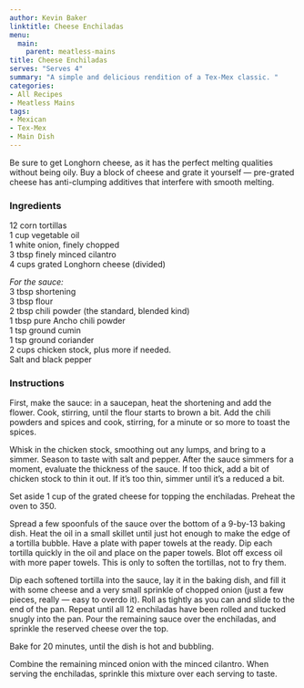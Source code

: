 ```yaml
---
author: Kevin Baker
linktitle: Cheese Enchiladas
menu:
  main:
    parent: meatless-mains
title: Cheese Enchiladas
serves: "Serves 4"
summary: "A simple and delicious rendition of a Tex-Mex classic. "
categories:
- All Recipes
- Meatless Mains
tags:
- Mexican
- Tex-Mex
- Main Dish
---
```

Be sure to get Longhorn cheese, as it has the perfect melting qualities without being oily. Buy a block of cheese and grate it yourself — pre-grated cheese has anti-clumping additives that interfere with smooth melting.

### Ingredients

<div class="ingredient-list">

12 corn tortillas  
1 cup vegetable oil  
1 white onion, finely chopped  
3 tbsp finely minced cilantro  
4 cups grated Longhorn cheese (divided)  
  
*For the sauce:*  
3 tbsp shortening  
3 tbsp flour  
2 tbsp chili powder (the standard, blended kind)  
1 tbsp pure Ancho chili powder  
1 tsp ground cumin  
1 tsp ground coriander  
2 cups chicken stock, plus more if needed.  
Salt and black pepper  

</div>

### Instructions

First, make the sauce: in a saucepan, heat the shortening and add the flower. Cook, stirring, until the flour starts to brown a bit. Add the chili powders and spices and cook, stirring, for a minute or so more to toast the spices. 

Whisk in the chicken stock, smoothing out any lumps, and bring to a simmer. Season to taste with salt and pepper. After the sauce simmers for a moment, evaluate the thickness of the sauce. If too thick, add a bit of chicken stock to thin it out. If it’s too thin, simmer until it’s a reduced a bit.

Set aside 1 cup of the grated cheese for topping the enchiladas. Preheat the oven to 350.

Spread a few spoonfuls of the sauce over the bottom of a 9-by-13 baking dish.  Heat the oil in a small skillet until just hot enough to make the edge of a tortilla bubble. Have a plate with paper towels at the ready. Dip each tortilla quickly in the oil and place on the paper towels. Blot off excess oil with more paper towels. This is only to soften the tortillas, not to fry them.

Dip each softened tortilla into the sauce, lay it in the baking dish, and fill it with some cheese and a very small sprinkle of chopped onion (just a few pieces, really — easy to overdo it). Roll as tightly as you can and slide to the end of the pan. Repeat until all 12 enchiladas have been rolled and tucked snugly into the pan. Pour the remaining sauce over the enchiladas, and sprinkle the reserved cheese over the top.

Bake for 20 minutes, until the dish is hot and bubbling.

Combine the remaining minced onion with the minced cilantro.  When serving the enchiladas, sprinkle this mixture over each serving to taste.